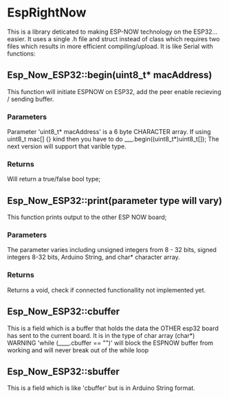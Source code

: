 # EspRightNow
This is a library deticated to making ESP-NOW technology on the ESP32... easier.
    It uses a single .h file and struct instead of class which requires two files which results in more efficient compiling/upload.
    It is like Serial with functions:
##    Esp_Now_ESP32::begin(uint8_t* macAddress)
This function will initiate ESPNOW on ESP32, add the peer enable recieving / sending buffer.
### Parameters
Parameter 'uint8_t* macAddress' is a 6 byte CHARACTER array. If using uint8_t mac[] {} kind then you have to do ___.begin((uint8_t*)uint8_t[]); The next version will support that varible type.
### Returns
Will return a true/false bool type;
##    Esp_Now_ESP32::print(parameter type will vary)
This function prints output to the other ESP NOW board;
### Parameters
The parameter varies including unsigned integers from 8 - 32 bits, signed integers 8-32 bits, Arduino String, and char* character array.
### Returns
Returns a void, check if connected functionallity not implemented yet.
## Esp_Now_ESP32::cbuffer
This is a field which is a buffer that holds the data the OTHER esp32 board has sent to the current board. It is in the type of char array (char*)
    WARNING 'while (____.cbuffer == "")' will block the ESPNOW buffer from working and will never break out of the while loop
## Esp_Now_ESP32::sbuffer
This is a field which is like 'cbuffer' but is in Arduino String format.

